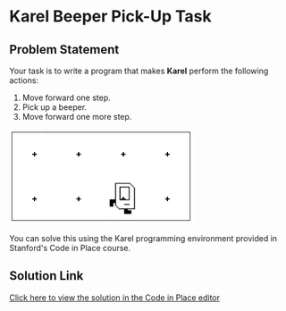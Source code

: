# Karel Beeper Pick-Up Task

## Problem Statement

Your task is to write a program that makes **Karel** perform the following actions:

1. Move forward one step.
2. Pick up a beeper.
3. Move forward one more step.

![Sample Result](result.jpeg)

You can solve this using the Karel programming environment provided in Stanford's Code in Place course.

## Solution Link

[Click here to view the solution in the Code in Place editor](https://codeinplace.stanford.edu/cip5/share/V1GlcDzWliSTKrn2Rau2)
